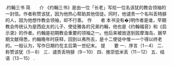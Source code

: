 .约翰三书 
简　　介 
《约翰三书》是由一位「长老」写给一位名该犹的教会领袖的一封信。作者称赞该犹，因为他热心帮助其他信徒。同时，他谴责一个名叫丢特腓的人，因为他想作教会领袖，却不行善。 
作　　者 
本书没有�]明作者是谁，早期教会传统认为是西庇太的儿子、使徒雅各的兄弟约翰，他也是《约翰福音》和《启示录》的作者。约翰是初期教会重要的领袖之一。他后来被放逐到拔摩海岛，据早期文献得悉，约翰晚年时获释，回到以弗所去，是十二使徒中惟一一个得以终老的。一般认为，写作日期约在主后第一世纪末。 
提　　要 
一．序言（1－4） 
二．称赞该犹（5－8） 
三．谴责丢特腓（9－10） 
四．推崇低米丢（11－12） 
五．结语（13－15） 
. 
